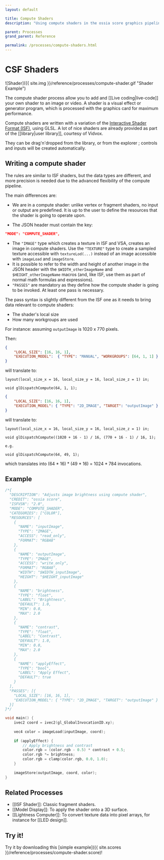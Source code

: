 ```yaml
---
layout: default

title: Compute Shaders
description: "Using compute shaders in the ossia score graphics pipeline"

parent: Processes
grand_parent: Reference

permalink: /processes/compute-shaders.html
---
```


# CSF Shaders

![Shader]({{ site.img }}/reference/processes/compute-shader.gif "Shader Example")

The compute shader process allow you to add and [[Live coding|live-code]] your own shader to an image or video.
A shader is a visual effect or generator program, which is processed with the graphics card for maximum performance.

Compute shaders are written with a variation of the [Interactive Shader Format (ISF)](https://isf.video), using GLSL.
A lot of nice shaders are already provided as part of the [[library|user library]], courtesy of Vidvox.

They can be drag'n'dropped from the library, or from the explorer ; controls and inputs will be created automatically.

## Writing a compute shader

The rules are similar to ISF shaders, but the data types are different, and more precision is needed due to the advanced flexibility of the compute pipeline.

The main differences are: 

- We are in a compute shader: unlike vertex or fragment shaders, no input or output are predefined.
It is up to the user to define the resources that the shader is going to operate upon.

- The JSON header must contain the key: 

```json
"MODE": "COMPUTE_SHADER",
```

- The `"IMAGE"` type which creates a texture in ISF and VSA, creates an image in compute shaders. Use the `"TEXTURE"` type to create a sampled texture accessible with `textureLod(...)` instead of an image accessible with `imageLoad` and `imageStore`.
- It is possible to refer to the width and height of another image in the JSON header with the `$WIDTH_otherImageName` and `$HEIGHT_otherImageName` macros (and, like ISF, use them as part of normal math formulas and expressions).
- `"PASSES"` are mandatory as they define how the compute shader is going to be invoked. At least one pass is necessary.

The pass syntax is slightly different from the ISF one as it needs to bring data relevant to compute shaders:

* The shader's local size
* How many workgroups are used

For instance: assuming `outputImage` is 1020 x 770 pixels.

Then:

```json
{
    "LOCAL_SIZE": [16, 16, 1],
    "EXECUTION_MODEL":  { "TYPE": "MANUAL", "WORKGROUPS": [64, 1, 1] }
}
```

will translate to:

```
layout(local_size_x = 16, local_size_y = 16, local_size_z = 1​) in;  

void glDispatchCompute(64, 1, 1);
```

```json
{
    "LOCAL_SIZE": [16, 16, 1],
    "EXECUTION_MODEL": { "TYPE": "2D_IMAGE", "TARGET": "outputImage" }
}
```

will translate to:

```
layout(local_size_x = 16, local_size_y = 16, local_size_z = 1​) in;  

void glDispatchCompute((1020 + 16 - 1) / 16​, (770 + 16 - 1) / 16, 1); 

e.g.

void glDispatchCompute(64, 49, 1); 
```

which translates into (64 * 16) * (49 * 16) = 1024 * 784 invocations.

## Example

```c
/*{
  "DESCRIPTION": "Adjusts image brightness using compute shader",
  "CREDIT": "ossia score", 
  "ISFVSN": "2.0",
  "MODE": "COMPUTE_SHADER",
  "CATEGORIES": ["COLOR"],
  "RESOURCES": [
    {
      "NAME": "inputImage",
      "TYPE": "IMAGE",
      "ACCESS": "read_only",
      "FORMAT": "RGBA8"
    },
    {
      "NAME": "outputImage",
      "TYPE": "IMAGE", 
      "ACCESS": "write_only",
      "FORMAT": "RGBA8",
      "WIDTH": "$WIDTH_inputImage",
      "HEIGHT": "$HEIGHT_inputImage"
    },
    {
      "NAME": "brightness",
      "TYPE": "float",
      "LABEL": "Brightness",
      "DEFAULT": 1.0,
      "MIN": 0.0,
      "MAX": 2.0
    },
    {
      "NAME": "contrast", 
      "TYPE": "float",
      "LABEL": "Contrast",
      "DEFAULT": 1.0,
      "MIN": 0.0,
      "MAX": 2.0
    },
    {
      "NAME": "applyEffect",
      "TYPE": "bool",
      "LABEL": "Apply Effect",
      "DEFAULT": true
    }
  ],
  "PASSES": [{
    "LOCAL_SIZE": [16, 16, 1],
    "EXECUTION_MODEL": { "TYPE": "2D_IMAGE", "TARGET": "outputImage" }
  }]
}*/

void main() {
    ivec2 coord = ivec2(gl_GlobalInvocationID.xy);
    
    vec4 color = imageLoad(inputImage, coord);
    
    if (applyEffect) {
        // Apply brightness and contrast
        color.rgb = (color.rgb - 0.5) * contrast + 0.5;
        color.rgb *= brightness;
        color.rgb = clamp(color.rgb, 0.0, 1.0);
    }
    
    imageStore(outputImage, coord, color);
}
```



## Related Processes

- [[ISF Shader]]: Classic fragment shaders.
- [[Model Display]]: To apply the shader onto a 3D surface.
- [[Lightness Computer]]: To convert texture data into pixel arrays, for instance for [[LED design]].

## Try it!

Try it by downloading this [simple example]({{ site.scores }}/reference/processes/compute-shader.score)!